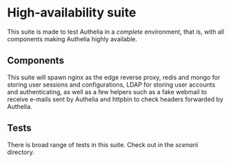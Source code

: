 # High-availability suite

This suite is made to test Authelia in a *complete* environment, that is, with
all components making Authelia highly available.

## Components

This suite will spawn nginx as the edge reverse proxy, redis and mongo for storing
user sessions and configurations, LDAP for storing user accounts and authenticating,
as well as a few helpers such as a fake webmail to receive e-mails sent by Authelia
and httpbin to check headers forwarded by Authelia.

## Tests

There is broad range of tests in this suite. Check out in the *scenarii* directory.